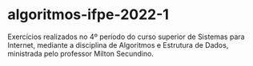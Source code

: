 # algoritmos-ifpe-2022-1
Exercícios realizados no 4º período do curso superior de Sistemas para Internet, mediante a disciplina de Algoritmos e Estrutura de Dados, ministrada pelo professor Milton Secundino.
